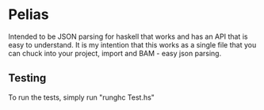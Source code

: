 # Pelias

Intended to be JSON parsing for haskell that works and has an API 
that is easy to understand. It is my intention that this works as a single
file that you can chuck into your project, import and BAM - easy json parsing.

## Testing

To run the tests, simply run "runghc Test.hs"
